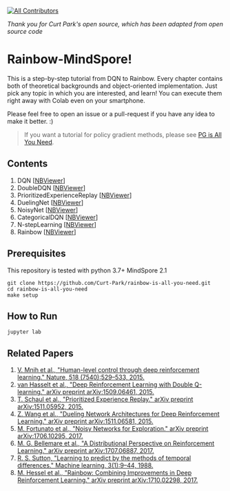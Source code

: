 [![All Contributors](https://img.shields.io/badge/all_contributors-6-orange.svg?style=flat-square)](#contributors)

*Thank you for Curt Park's open source, which has been adapted from open source code*
# Rainbow-MindSpore!

This is a step-by-step tutorial from DQN to Rainbow.
Every chapter contains both of theoretical backgrounds and object-oriented implementation. Just pick any topic in which you are interested, and learn! You can execute them right away with Colab even on your smartphone.

Please feel free to open an issue or a pull-request if you have any idea to make it better. :)

>If you want a tutorial for policy gradient methods, please see [PG is All You Need](https://github.com/MrSyee/pg-is-all-you-need).

## Contents
01. DQN [[NBViewer](https://github.com/mindspore-courses/Rainbow-MindSpore/blob/main/01.dqn.ipynb)]
02. DoubleDQN [[NBViewer](https://github.com/mindspore-courses/Rainbow-MindSpore/blob/main/02.double_q.ipynb)]
03. PrioritizedExperienceReplay [[NBViewer](https://github.com/mindspore-courses/Rainbow-MindSpore/blob/main/03.per.ipynb)]
04. DuelingNet [[NBViewer](https://github.com/mindspore-courses/Rainbow-MindSpore/blob/main/04.dueling.ipynb)]
05. NoisyNet [[NBViewer](https://github.com/mindspore-courses/Rainbow-MindSpore/blob/main/05.noisy_net.ipynb)]
06. CategoricalDQN [[NBViewer](https://github.com/mindspore-courses/Rainbow-MindSpore/blob/main/06.categorical_dqn.ipynb)]
07. N-stepLearning [[NBViewer](https://github.com/mindspore-courses/Rainbow-MindSpore/blob/main/07.n_step_learning.ipynb)]
08. Rainbow [[NBViewer](https://github.com/mindspore-courses/Rainbow-MindSpore/blob/main/08.rainbow.ipynb)]

## Prerequisites
This repository is tested with python 3.7+
MindSpore 2.1
```
git clone https://github.com/Curt-Park/rainbow-is-all-you-need.git
cd rainbow-is-all-you-need
make setup
```

## How to Run
```
jupyter lab
```

## Related Papers

01. [V. Mnih et al., "Human-level control through deep reinforcement learning." Nature, 518
(7540):529–533, 2015.](https://storage.googleapis.com/deepmind-media/dqn/DQNNaturePaper.pdf)
02. [van Hasselt et al., "Deep Reinforcement Learning with Double Q-learning." arXiv preprint arXiv:1509.06461, 2015.](https://arxiv.org/pdf/1509.06461.pdf)
03. [T. Schaul et al., "Prioritized Experience Replay." arXiv preprint arXiv:1511.05952, 2015.](https://arxiv.org/pdf/1511.05952.pdf)
04. [Z. Wang et al., "Dueling Network Architectures for Deep Reinforcement Learning." arXiv preprint arXiv:1511.06581, 2015.](https://arxiv.org/pdf/1511.06581.pdf)
05. [M. Fortunato et al., "Noisy Networks for Exploration." arXiv preprint arXiv:1706.10295, 2017.](https://arxiv.org/pdf/1706.10295.pdf)
06. [M. G. Bellemare et al., "A Distributional Perspective on Reinforcement Learning." arXiv preprint arXiv:1707.06887, 2017.](https://arxiv.org/pdf/1707.06887.pdf)
07. [R. S. Sutton, "Learning to predict by the methods of temporal differences." Machine learning, 3(1):9–44, 1988.](http://incompleteideas.net/papers/sutton-88-with-erratum.pdf)
08. [M. Hessel et al., "Rainbow: Combining Improvements in Deep Reinforcement Learning." arXiv preprint arXiv:1710.02298, 2017.](https://arxiv.org/pdf/1710.02298.pdf)
